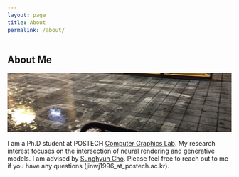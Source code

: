 ```yaml
---
layout: page
title: About
permalink: /about/
---
```

## About Me
![Teaser image 1](./assets/bg2.jpg) <br/>


I am a Ph.D student at POSTECH [Computer Graphics Lab](http://cg.postech.ac.kr/).
My research interest focuses on the intersection of neural rendering and generative models.
I am advised by [Sunghyun Cho](https://www.scho.pe.kr/).
Please feel free to reach out to me if you have any questions (jinwj1996_at_postech.ac.kr).
